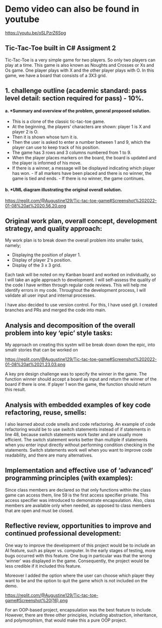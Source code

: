 # Demo video can also be found in youtube
 https://youtu.be/oSLPzrZ6Spg

## Tic-Tac-Toe built in C# Assigment 2

Tic-Tac-Toe is a very simple game for two players. So only two players can play at a time. This game is also known as Noughts and Crosses or Xs and Os game. One player plays with X and the other player plays with O. In this game, we have a board that consists of a 3X3 grid.

## 1. challenge outline (academic standard: pass level detail: section required for pass) - 10%.

#### a. *Summary and overview of the problem, general proposed solution. 

- This is a clone of the classic tic-tac-toe game. 
- At the beginning, the players' characters are shown: player 1 is X and player 2 is O. 
- Then it is shown whose turn it is. 
- Then the user is asked to enter a number between 1 and 9, which the player can use to keep track of his position. 
- The game has 3 rows and 3 columns numbered from 1 to 9. 
- When the player places markers on the board, the board is updated and the player is informed of his move. 
- If there is a winner, a message will be displayed indicating which player has won. - If all markers have been placed and there is no winner, the game is tied and ends. - If there is no winner, the game continues.

#### b. *UML diagram illustrating the original overall solution. 

https://replit.com/@Augustine129/Tic-tac-toe-game#Screenshot%202022-01-08%20at%2020.56.20.png

## Original work plan, overall concept, development strategy, and quality approach:

My work plan is to break down the overall problem into smaller tasks, namely;

- Displaying the position of player 1.
- Display of player 2's position.
- Display of the 3 x 3 grid.

Each task will be noted on my Kanban board and worked on individually, so I will take an agile approach to development. I will self-assess the quality of the code I have written through regular code reviews. This will help me identify errors in my code. Throughout the development process, I will validate all user input and internal processes.

I have also decided to use version control. For this, I have used git. I created branches and PRs and merged the code into main.

## Analysis and decomposition of the overall problem into key ‘epic’ style tasks:

My approach on creating this systm will be break down down the epic, into smallr stories that can be worked on

https://replit.com/@Augustine129/Tic-tac-toe-game#Screenshot%202022-01-08%20at%2021.23.03.png


A key pre design challenge was to specify the winner in the game. The function winner should accept a board as input and return the winner of the board if there is one. If player 1 won the game, the function should return this result.


## Analysis with embedded examples of key code refactoring, reuse, smells:
I also learned about code smells and code refactoring. An example of code refactoring would be to use switch statements instead of if statements in line 48, because switch statements work faster and are usually more efficient. 
The switch statement works better than multiple if statements when you enter input directly without performing condition checking in the statements. Switch statements work well when you want to improve code readability, and there are many alternatives.

## Implementation and effective use of ‘advanced’ programming principles (with examples):

Since class members are declared so that only functions within the class game can access them, line 59 is the first access specifier private. This access specifier was introduced to demonstrate encapsulation. Also, class members are available only when needed, as opposed to class members that are open and must be closed. 

## Reflective review, opportunities to improve and continued professional development:

One way to improve the development of this project would be to include an AI feature, such as player vs. computer. In the early stages of testing, more bugs occurred with this feature. One bug in particular was that the wrong 'winner' was displayed in the game. Consequently, the project would be less credible if it included this feature.

Moreover I added the option where the user can choose which player they want to be
and the option to quit the game which is not included on the demo.

https://replit.com/@Augustine129/Tic-tac-toe-game#Screenshot%20(16).png

For an OOP-based project, encapsulation was the best feature to include. However, there are three other principles, including abstraction, inheritance, and polymorphism, that would make this a pure OOP project.